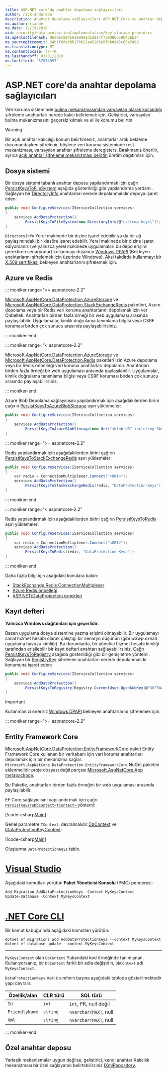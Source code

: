 ```yaml
---
title: ASP.NET core'da anahtar depolama sağlayıcıları
author: rick-anderson
description: Anahtar depolama sağlayıcıları ASP.NET Core ve anahtar depolama konumları yapılandırma hakkında bilgi edinin.
ms.author: riande
ms.date: 12/19/2018
uid: security/data-protection/implementation/key-storage-providers
ms.openlocfilehash: d6dabc9e4581e0891d1dd14f73e086d50b45bba4
ms.sourcegitcommit: 24b1f6decbb17bb22a45166e5fdb0845c65af498
ms.translationtype: MT
ms.contentlocale: tr-TR
ms.lasthandoff: 03/01/2019
ms.locfileid: "57074997"
---
```

# <a name="key-storage-providers-in-aspnet-core"></a>ASP.NET core'da anahtar depolama sağlayıcıları

Veri koruma sisteminde [bulma mekanizmasından varsayılan olarak kullandığı](xref:security/data-protection/configuration/default-settings) şifreleme anahtarları nerede kalıcı belirlemek için. Geliştirici, varsayılan bulma mekanizmasını geçersiz kılmak ve el ile konumu belirtin.

> [!WARNING]
> Bir açık anahtar kalıcılığı konum belirtirseniz, anahtarlar artık bekleme durumundayken şifrelenir, böylece veri koruma sisteminde rest mekanizması, varsayılan anahtar şifreleme deregisters. Bırakmanız önerilir, ayrıca [açık anahtar şifreleme mekanizması belirtin](xref:security/data-protection/implementation/key-encryption-at-rest) üretim dağıtımları için.

## <a name="file-system"></a>Dosya sistemi

Bir dosya sistemi tabanlı anahtar deposu yapılandırmak için çağrı [PersistKeysToFileSystem](/dotnet/api/microsoft.aspnetcore.dataprotection.dataprotectionbuilderextensions.persistkeystofilesystem) aşağıda gösterildiği gibi yapılandırma yordamı. Sağlayan bir [DirectoryInfo](/dotnet/api/system.io.directoryinfo) anahtarları nerede depolanmalıdır depoya işaret eden:

```csharp
public void ConfigureServices(IServiceCollection services)
{
    services.AddDataProtection()
        .PersistKeysToFileSystem(new DirectoryInfo(@"c:\temp-keys\"));
}
```

`DirectoryInfo` Yerel makinede bir dizine işaret edebilir ya da bir ağ paylaşımındaki bir klasöre işaret edebilir. Yerel makinede bir dizine işaret ediyorsanız (ve yalnızca yerel makinede uygulamaları bu depo erişimi gerektiren senaryodur) kullanmayı düşünün [Windows DPAPI](xref:security/data-protection/implementation/key-encryption-at-rest) (Bekleyen anahtarlarını şifrelemek için üzerinde Windows). Aksi takdirde kullanmayı bir [X.509 sertifikası](xref:security/data-protection/implementation/key-encryption-at-rest) bekleyen anahtarlarını şifrelemek için.

## <a name="azure-and-redis"></a>Azure ve Redis

::: moniker range=">= aspnetcore-2.2"

[Microsoft.AspNetCore.DataProtection.AzureStorage](https://www.nuget.org/packages/Microsoft.AspNetCore.DataProtection.AzureStorage/) ve [Microsoft.AspNetCore.DataProtection.StackExchangeRedis](https://www.nuget.org/packages/Microsoft.AspNetCore.DataProtection.StackExchangeRedis/) paketleri, Azure depolama veya bir Redis veri koruma anahtarlarını depolamak izin ver Önbellek. Anahtarları birden fazla örneği bir web uygulaması arasında paylaşılabilir. Uygulamalar, kimlik doğrulama tanımlama bilgisi veya CSRF koruması birden çok sunucu arasında paylaşabilirsiniz.

::: moniker-end

::: moniker range="< aspnetcore-2.2"

[Microsoft.AspNetCore.DataProtection.AzureStorage](https://www.nuget.org/packages/Microsoft.AspNetCore.DataProtection.AzureStorage/) ve [Microsoft.AspNetCore.DataProtection.Redis](https://www.nuget.org/packages/Microsoft.AspNetCore.DataProtection.Redis/) paketleri izin Azure depolama veya bir Redis önbelleği veri koruma anahtarları depolama. Anahtarları birden fazla örneği bir web uygulaması arasında paylaşılabilir. Uygulamalar, kimlik doğrulama tanımlama bilgisi veya CSRF koruması birden çok sunucu arasında paylaşabilirsiniz.

::: moniker-end

Azure Blob Depolama sağlayıcısını yapılandırmak için aşağıdakilerden birini çağırın [PersistKeysToAzureBlobStorage](/dotnet/api/microsoft.aspnetcore.dataprotection.azuredataprotectionbuilderextensions.persistkeystoazureblobstorage) aşırı yüklemeler:

```csharp
public void ConfigureServices(IServiceCollection services)
{
    services.AddDataProtection()
        .PersistKeysToAzureBlobStorage(new Uri("<blob URI including SAS token>"));
}
```

::: moniker range=">= aspnetcore-2.2"

Redis yapılandırmak için aşağıdakilerden birini çağırın [PersistKeysToStackExchangeRedis](/dotnet/api/microsoft.aspnetcore.dataprotection.stackexchangeredisdataprotectionbuilderextensions.persistkeystostackexchangeredis) aşırı yüklemeler:

```csharp
public void ConfigureServices(IServiceCollection services)
{
    var redis = ConnectionMultiplexer.Connect("<URI>");
    services.AddDataProtection()
        .PersistKeysToStackExchangeRedis(redis, "DataProtection-Keys");
}
```

::: moniker-end

::: moniker range="< aspnetcore-2.2"

Redis yapılandırmak için aşağıdakilerden birini çağırın [PersistKeysToRedis](/dotnet/api/microsoft.aspnetcore.dataprotection.redisdataprotectionbuilderextensions.persistkeystoredis) aşırı yüklemeler:

```csharp
public void ConfigureServices(IServiceCollection services)
{
    var redis = ConnectionMultiplexer.Connect("<URI>");
    services.AddDataProtection()
        .PersistKeysToRedis(redis, "DataProtection-Keys");
}
```

::: moniker-end

Daha fazla bilgi için aşağıdaki konulara bakın:

* [StackExchange.Redis ConnectionMultiplexer](https://github.com/StackExchange/StackExchange.Redis/blob/master/docs/Basics.md)
* [Azure Redis önbelleği](/azure/redis-cache/cache-dotnet-how-to-use-azure-redis-cache#connect-to-the-cache)
* [ASP.NET/DataProtection örnekleri](https://github.com/aspnet/AspNetCore/tree/2.2.0/src/DataProtection/samples)

## <a name="registry"></a>Kayıt defteri

**Yalnızca Windows dağıtımları için geçerlidir.**

Bazen uygulama dosya sistemine yazma erişimi olmayabilir. Bir uygulamayı sanal hizmet hesabı olarak çalıştığı bir senaryo düşünün (gibi *w3wp.exe*ait uygulama havuzu kimliği). Bu durumlarda, bir yönetici hizmet hesabı kimliği tarafından erişilebilir bir kayıt defteri anahtarı sağlayabilirsiniz. Çağrı [PersistKeysToRegistry](/dotnet/api/microsoft.aspnetcore.dataprotection.dataprotectionbuilderextensions.persistkeystoregistry) aşağıda gösterildiği gibi bir genişletme yöntemi. Sağlayan bir [RegistryKey](/dotnet/api/microsoft.aspnetcore.dataprotection.repositories.registryxmlrepository.registrykey) şifreleme anahtarları nerede depolanmalıdır konumuna işaret eden:

```csharp
public void ConfigureServices(IServiceCollection services)
{
    services.AddDataProtection()
        .PersistKeysToRegistry(Registry.CurrentUser.OpenSubKey(@"SOFTWARE\Sample\keys"));
}
```

> [!IMPORTANT]
> Kullanmanızı öneririz [Windows DPAPI](xref:security/data-protection/implementation/key-encryption-at-rest) bekleyen anahtarlarını şifrelemek için.

::: moniker range=">= aspnetcore-2.2"

## <a name="entity-framework-core"></a>Entity Framework Core

[Microsoft.AspNetCore.DataProtection.EntityFrameworkCore](https://www.nuget.org/packages/Microsoft.AspNetCore.DataProtection.EntityFrameworkCore/) paket Entity Framework Core kullanan bir veritabanı için veri koruma anahtarları depolamak için bir mekanizma sağlar. `Microsoft.AspNetCore.DataProtection.EntityFrameworkCore` NuGet paketini eklenmelidir proje dosyası değil parçası [Microsoft.AspNetCore.App metapackage](xref:fundamentals/metapackage-app).

Bu Paketle, anahtarları birden fazla örneğini bir web uygulaması arasında paylaşılabilir.

EF Core sağlayıcısını yapılandırmak için çağrı [ `PersistKeysToDbContext<TContext>` ](/dotnet/api/microsoft.aspnetcore.dataprotection.entityframeworkcoredataprotectionextensions.persistkeystodbcontext) yöntemi:

[!code-csharp[Main](key-storage-providers/sample/Startup.cs?name=snippet&highlight=13-15)]

Genel parametre `TContext`, devralmalıdır [DbContext](/dotnet/api/microsoft.entityframeworkcore.dbcontext) ve [IDataProtectionKeyContext](/dotnet/api/microsoft.aspnetcore.dataprotection.entityframeworkcore.idataprotectionkeycontext):

[!code-csharp[Main](key-storage-providers/sample/MyKeysContext.cs)]

Oluşturma `DataProtectionKeys` tablo. 

# <a name="visual-studiotabvisual-studio"></a>[Visual Studio](#tab/visual-studio)

Aşağıdaki komutları yürütün **Paket Yöneticisi Konsolu** (PMC) penceresi:

```PowerShell
Add-Migration AddDataProtectionKeys -Context MyKeysContext
Update-Database -Context MyKeysContext
```

# <a name="net-core-clitabnetcore-cli"></a>[.NET Core CLI](#tab/netcore-cli)

Bir komut kabuğu'nda aşağıdaki komutları yürütün:

```console
dotnet ef migrations add AddDataProtectionKeys --context MyKeysContext
dotnet ef database update --context MyKeysContext
```

---

`MyKeysContext` olan `DbContext` Yukarıdaki kod örneğinde tanımlanan. Kullanıyorsanız, bir `DbContext` farklı bir adla değiştirin, `DbContext` adı `MyKeysContext`.

`DataProtectionKeys` Varlık sınıfının başına aşağıdaki tabloda gösterilmektedir yapı devralır.

| Özellik/alan | CLR türü | SQL türü              |
| -------------- | -------- | --------------------- |
| `Id`           | `int`    | `int`, PK, null değil   |
| `FriendlyName` | `string` | `nvarchar(MAX)`, null |
| `Xml`          | `string` | `nvarchar(MAX)`, null |

::: moniker-end

## <a name="custom-key-repository"></a>Özel anahtar deposu

Yerleşik mekanizmalar uygun değilse, geliştirici, kendi anahtar Kalıcılık mekanizması bir özel sağlayarak belirtebilirsiniz [IXmlRepository](/dotnet/api/microsoft.aspnetcore.dataprotection.repositories.ixmlrepository).
